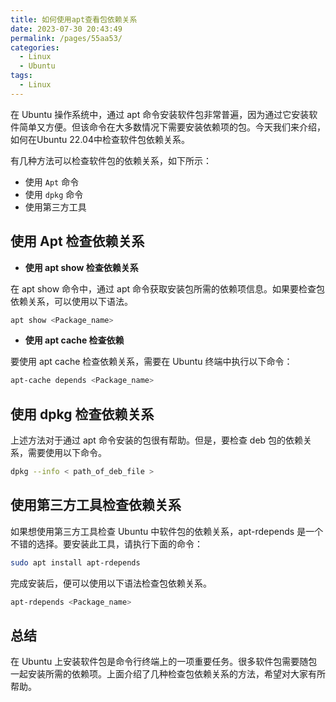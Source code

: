 ```yaml
---
title: 如何使用apt查看包依赖关系
date: 2023-07-30 20:43:49
permalink: /pages/55aa53/
categories:
  - Linux
  - Ubuntu
tags:
  - Linux
---
```


在 Ubuntu 操作系统中，通过 apt 命令安装软件包非常普遍，因为通过它安装软件简单又方便。但该命令在大多数情况下需要安装依赖项的包。今天我们来介绍，如何在Ubuntu 22.04中检查软件包依赖关系。

<!-- more -->

有几种方法可以检查软件包的依赖关系，如下所示：

- 使用 `Apt` 命令
- 使用 `dpkg` 命令
- 使用第三方工具

## 使用 Apt 检查依赖关系

- **使用 apt show 检查依赖关系**

在 apt show 命令中，通过 apt 命令获取安装包所需的依赖项信息。如果要检查包依赖关系，可以使用以下语法。

```bash
apt show <Package_name>
```

- **使用 apt cache 检查依赖**

要使用 apt cache 检查依赖关系，需要在 Ubuntu 终端中执行以下命令：

```bash
apt-cache depends <Package_name>
```

## 使用 dpkg 检查依赖关系

上述方法对于通过 apt 命令安装的包很有帮助。但是，要检查 deb 包的依赖关系，需要使用以下命令。

```bash
dpkg --info < path_of_deb_file >
```

## 使用第三方工具检查依赖关系

如果想使用第三方工具检查 Ubuntu 中软件包的依赖关系，apt-rdepends 是一个不错的选择。要安装此工具，请执行下面的命令：

```bash
sudo apt install apt-rdepends
```

完成安装后，便可以使用以下语法检查包依赖关系。

```bash
apt-rdepends <Package_name>
```

## 总结

在 Ubuntu 上安装软件包是命令行终端上的一项重要任务。很多软件包需要随包一起安装所需的依赖项。上面介绍了几种检查包依赖关系的方法，希望对大家有所帮助。